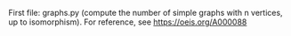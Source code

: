 First file: graphs.py (compute the number of simple graphs with n vertices, up to isomorphism).
For reference, see https://oeis.org/A000088
